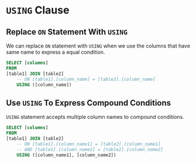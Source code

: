 # `USING` Clause

## Replace `ON` Statement With `USING`

We can replace `ON` statement with `USING` when we use the columns that have same name to express a equal condition.

```SQL
SELECT [columns]
FROM 
[table1] JOIN [table2]
    -- ON [table1].[column_name] = [table2].[column_name]
    USING ([column_name])
```

## Use `USING` To Express Compound Conditions

`USING` statement accepts multiple column names to compound conditions.

```sql
SELECT [columns]
FROM
[table1] JOIN [table2]
    -- ON [table1].[column_name1] = [table2].[column_name1]
    -- AND [table1].[column_name2] = [table2].[column_name2]
    USING ([column_name1], [column_name2])
```
